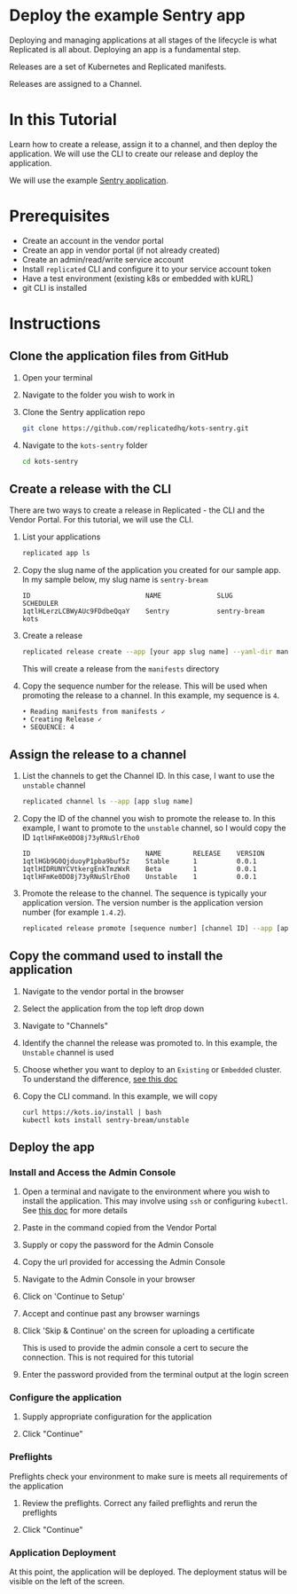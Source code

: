 # Deploy the example Sentry app

Deploying and managing applications at all stages of the lifecycle is what Replicated is all about. Deploying an app is a fundamental step.

Releases are a set of Kubernetes and Replicated manifests.

Releases are assigned to a Channel.

# In this Tutorial

Learn how to create a release, assign it to a channel, and then deploy the application. We will use the CLI to create our release and deploy the application.

We will use the example [Sentry application](https://github.com/replicatedhq/kots-sentry).

# Prerequisites

* Create an account in the vendor portal
* Create an app in vendor portal (if not already created)
* Create an admin/read/write service account
* Install `replicated` CLI and configure it to your service account token
* Have a test environment (existing k8s or embedded with kURL)
* git CLI is installed

# Instructions

## Clone the application files from GitHub

1. Open your terminal

1. Navigate to the folder you wish to work in

1. Clone the Sentry application repo

    ```sh
    git clone https://github.com/replicatedhq/kots-sentry.git
    ```

1. Navigate to the `kots-sentry` folder

    ```sh
    cd kots-sentry
    ```

## Create a release with the CLI

There are two ways to create a release in Replicated - the CLI and the Vendor Portal. For this tutorial, we will use the CLI.

1. List your applications

    ```sh
    replicated app ls
    ```

1. Copy the slug name of the application you created for our sample app. In my sample below, my slug name is `sentry-bream`

    ```
    ID                             NAME              SLUG                      SCHEDULER
    1qtlHLerzLCBWyAUc9FDdbeQqaY    Sentry            sentry-bream              kots
    ```

1. Create a release

    ```sh
    replicated release create --app [your app slug name] --yaml-dir manifests
    ```

    This will create a release from the `manifests` directory

1. Copy the sequence number for the release. This will be used when promoting the release to a channel. In this example, my sequence is `4`.

    ```
    • Reading manifests from manifests ✓
    • Creating Release ✓
    • SEQUENCE: 4
    ```

## Assign the release to a channel

1. List the channels to get the Channel ID. In this case, I want to use the `unstable` channel

    ```sh
    replicated channel ls --app [app slug name]
    ```

1. Copy the ID of the channel you wish to promote the release to. In this example, I want to promote to the `unstable` channel, so I would copy the ID `1qtlHFmKe0DO8j73yRNuSlrEho0`

    ```
    ID                             NAME        RELEASE    VERSION
    1qtlHGb9G0QjduoyP1pba9buf5z    Stable      1          0.0.1
    1qtlHIDRUNYCVtkergEnkTmzWxR    Beta        1          0.0.1
    1qtlHFmKe0DO8j73yRNuSlrEho0    Unstable    1          0.0.1
    ```

1. Promote the release to the channel. The sequence is typically your application version. The version number is the application version number (for example `1.4.2`).

    ```sh
    replicated release promote [sequence number] [channel ID] --app [app slug name] --version [app version number]
    ```

## Copy the command used to install the application

1. Navigate to the vendor portal in the browser

1. Select the application from the top left drop down

1. Navigate to "Channels"

1. Identify the channel the release was promoted to. In this example, the `Unstable` channel is used

1. Choose whether you want to deploy to an `Existing` or `Embedded` cluster. To understand the difference, [see this doc](todo)

1. Copy the CLI command. In this example, we will copy

    ```
    curl https://kots.io/install | bash
    kubectl kots install sentry-bream/unstable
    ```

## Deploy the app

### Install and Access the Admin Console

1. Open a terminal and navigate to the environment where you wish to install the application. This may involve using `ssh` or configuring `kubectl`. See [this doc](todo) for more details

1. Paste in the command copied from the Vendor Portal

1. Supply or copy the password for the Admin Console

1. Copy the url provided for accessing the Admin Console

1. Navigate to the Admin Console in your browser

1. Click on 'Continue to Setup'

1. Accept and continue past any browser warnings

1. Click 'Skip & Continue' on the screen for uploading a certificate

    This is used to provide the admin console a cert to secure the connection. This is not required for this tutorial

1. Enter the password provided from the terminal output at the login screen

### Configure the application

1. Supply appropriate configuration for the application

1. Click "Continue"

### Preflights

Preflights check your environment to make sure is meets all requirements of the application

1. Review the preflights. Correct any failed preflights and rerun the preflights

1. Click "Continue"

### Application Deployment

At this point, the application will be deployed. The deployment status will be visible on the left of the screen.
